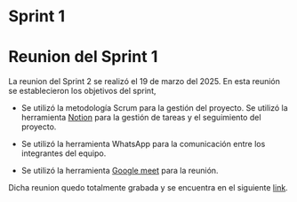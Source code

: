 # Sprint 1

# Reunion del Sprint 1

La reunion del Sprint 2 se realizó el 19 de marzo del 2025. En esta reunión se establecieron los objetivos del sprint,

- Se utilizó la metodología Scrum para la gestión del proyecto. Se utilizó la herramienta [Notion](https://www.notion.so/) para la gestión de tareas y el seguimiento del proyecto.

- Se utilizó la herramienta WhatsApp para la comunicación entre los integrantes del equipo.

- Se utilizó la herramienta [Google meet](https://meet.google.com/) para la reunión.

Dicha reunion quedo totalmente grabada y se encuentra en el siguiente [link](https://drive.google.com/file/d/152CdRqf_KL0VFEf1mqwlotLJ3S89OkA-/view?usp=sharing).
